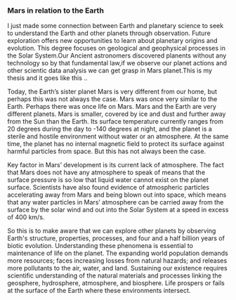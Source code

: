 ### Mars in relation to the Earth

I just made some connection between Earth and planetary science to seek to understand the Earth and other planets through observation. Future exploration offers new opportunities to learn about planetary origins and evolution. This degree focuses on geological and geophysical processes in the Solar System.Our Ancient astronomers discovered planents without any technology so by that fundamental law,if we observe our planet actions and other scientic data analysis we can get grasp in Mars planet.This is my thesis and it goes like this ..

Today, the Earth’s sister planet Mars is very different from our home, but perhaps this was not always the case. Mars was once very similar to the Earth. Perhaps there was once life on Mars. Mars and the Earth are very different planets. Mars is smaller, covered by ice and dust and further away from the Sun than the Earth. Its surface temperature currently ranges from 20 degrees during the day to -140 degrees at night, and the planet is a sterile and hostile environment without water or an atmosphere. At the same time, the planet has no internal magnetic field to protect its surface against harmful particles from space. But this has not always been the case.

Key factor in Mars’ development is its current lack of atmosphere. The fact that Mars does not have any atmosphere to speak of means that the surface pressure is so low that liquid water cannot exist on the planet surface. Scientists have also found evidence of atmospheric particles accelerating away from Mars and being blown out into space, which means that any water particles in Mars’ atmosphere can be carried away from the surface by the solar wind and out into the Solar System at a speed in excess of 400 km/s.

So this is to make aware that we can explore other planets by observing Earth's structure, properties, processes, and four and a half billion years of biotic evolution.  Understanding these phenomena is essential to maintenance of life on the planet.  The expanding world population demands more resources; faces increasing losses from natural hazards; and releases more pollutants to the air, water, and land.   Sustaining our existence requires scientific understanding of the natural materials and processes linking the geosphere, hydrosphere, atmosphere, and biosphere.  Life prospers or fails at the surface of the Earth where these environments intersect. 
